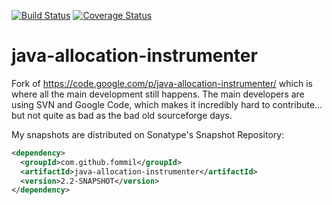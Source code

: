 [![Build Status](https://travis-ci.org/fommil/java-allocation-instrumenter.svg?branch=master)](https://travis-ci.org/fommil/java-allocation-instrumenter)
[![Coverage Status](https://coveralls.io/repos/fommil/java-allocation-instrumenter/badge.svg?branch=master)](https://coveralls.io/r/fommil/java-allocation-instrumenter?branch=master)

java-allocation-instrumenter
============================

Fork of https://code.google.com/p/java-allocation-instrumenter/ which is where all the main development still happens. The main developers are using SVN and Google Code, which makes it incredibly hard to contribute... but not quite as bad as the bad old sourceforge days.


My snapshots are distributed on Sonatype's Snapshot Repository:

```xml
<dependency>
  <groupId>com.github.fommil</groupId>
  <artifactId>java-allocation-instrumenter</artifactId>
  <version>2.2-SNAPSHOT</version>
</dependency>
```

